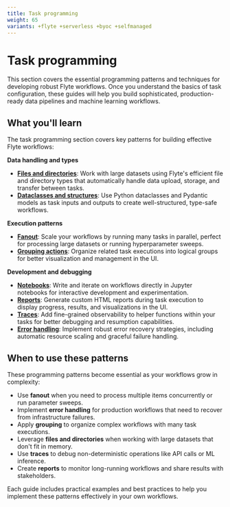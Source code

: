 ```yaml
---
title: Task programming
weight: 65
variants: +flyte +serverless +byoc +selfmanaged
---
```


# Task programming

This section covers the essential programming patterns and techniques for developing robust Flyte workflows. Once you understand the basics of task configuration, these guides will help you build sophisticated, production-ready data pipelines and machine learning workflows.

## What you'll learn

The task programming section covers key patterns for building effective Flyte workflows:

**Data handling and types**
- [**Files and directories**](./files-and-directories): Work with large datasets using Flyte's efficient file and directory types that automatically handle data upload, storage, and transfer between tasks.
- [**Dataclasses and structures**](./dataclasses-and-structures): Use Python dataclasses and Pydantic models as task inputs and outputs to create well-structured, type-safe workflows.

**Execution patterns**
- [**Fanout**](./fanout): Scale your workflows by running many tasks in parallel, perfect for processing large datasets or running hyperparameter sweeps.
- [**Grouping actions**](./grouping-actions): Organize related task executions into logical groups for better visualization and management in the UI.

**Development and debugging**
- [**Notebooks**](./notebooks): Write and iterate on workflows directly in Jupyter notebooks for interactive development and experimentation.
- [**Reports**](./reports): Generate custom HTML reports during task execution to display progress, results, and visualizations in the UI.
- [**Traces**](./traces): Add fine-grained observability to helper functions within your tasks for better debugging and resumption capabilities.
- [**Error handling**](./error-handling): Implement robust error recovery strategies, including automatic resource scaling and graceful failure handling.

## When to use these patterns

These programming patterns become essential as your workflows grow in complexity:

- Use **fanout** when you need to process multiple items concurrently or run parameter sweeps.
- Implement **error handling** for production workflows that need to recover from infrastructure failures.
- Apply **grouping** to organize complex workflows with many task executions.
- Leverage **files and directories** when working with large datasets that don't fit in memory.
- Use **traces** to debug non-deterministic operations like API calls or ML inference.
- Create **reports** to monitor long-running workflows and share results with stakeholders.

Each guide includes practical examples and best practices to help you implement these patterns effectively in your own workflows.
